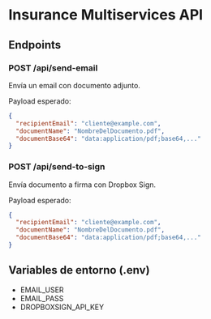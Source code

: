 
# Insurance Multiservices API

## Endpoints

### POST /api/send-email
Envía un email con documento adjunto.

Payload esperado:
```json
{
  "recipientEmail": "cliente@example.com",
  "documentName": "NombreDelDocumento.pdf",
  "documentBase64": "data:application/pdf;base64,..."
}
```

### POST /api/send-to-sign
Envía documento a firma con Dropbox Sign.

Payload esperado:
```json
{
  "recipientEmail": "cliente@example.com",
  "documentName": "NombreDelDocumento.pdf",
  "documentBase64": "data:application/pdf;base64,..."
}
```

## Variables de entorno (.env)
- EMAIL_USER
- EMAIL_PASS
- DROPBOXSIGN_API_KEY

